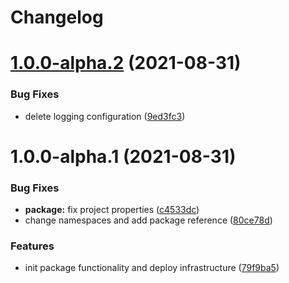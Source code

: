 # Changelog

# [1.0.0-alpha.2](https://github.com/TourmalineCore/TourmalineCore.Serilog.AspNetCore.Middlewares/compare/v1.0.0-alpha.1...v1.0.0-alpha.2) (2021-08-31)


### Bug Fixes

* delete logging configuration ([9ed3fc3](https://github.com/TourmalineCore/TourmalineCore.Serilog.AspNetCore.Middlewares/commit/9ed3fc341714c913f944deb32a60b7e930d3c4ab))

# 1.0.0-alpha.1 (2021-08-31)


### Bug Fixes

* **package:** fix project properties ([c4533dc](https://github.com/TourmalineCore/TourmalineCore.Serilog.AspNetCore.Middlewares/commit/c4533dc70e2709e0c65ed7767115fdfffc976c2b))
* change namespaces and add package reference ([80ce78d](https://github.com/TourmalineCore/TourmalineCore.Serilog.AspNetCore.Middlewares/commit/80ce78d2261632f35e92fe9a7af7190f886447e2))


### Features

* init package functionality and deploy infrastructure ([79f9ba5](https://github.com/TourmalineCore/TourmalineCore.Serilog.AspNetCore.Middlewares/commit/79f9ba51991d585979e6533e0a56c30be078c62a))
